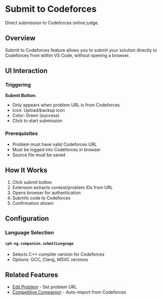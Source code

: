 # Submit to Codeforces

Direct submission to Codeforces online judge.

## Overview

Submit to Codeforces feature allows you to submit your solution directly to
Codeforces from within VS Code, without opening a browser.

## UI Interaction

### Triggering

**Submit Button**:

- Only appears when problem URL is from Codeforces
- Icon: Upload/backup icon
- Color: Green (success)
- Click to start submission

### Prerequisites

- Problem must have valid Codeforces URL
- Must be logged into Codeforces in browser
- Source file must be saved

## How It Works

1. Click submit button
2. Extension extracts contest/problem IDs from URL
3. Opens browser for authentication
4. Submits code to Codeforces
5. Confirmation shown

## Configuration

### Language Selection

#### `cph-ng.companion.submitLanguage`

- Selects C++ compiler version for Codeforces
- Options: GCC, Clang, MSVC versions

## Related Features

- [Edit Problem](edit-problem.md) - Set problem URL
- [Competitive Companion](competitive-companion.md) - Auto-import from
  Codeforces
